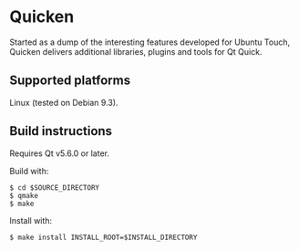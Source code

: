 # Quicken

Started as a dump of the interesting features developed for Ubuntu Touch,
Quicken delivers additional libraries, plugins and tools for Qt Quick.

## Supported platforms

Linux (tested on Debian 9.3).

## Build instructions

Requires Qt v5.6.0 or later.

Build with:

```
$ cd $SOURCE_DIRECTORY
$ qmake
$ make
```

Install with:

```
$ make install INSTALL_ROOT=$INSTALL_DIRECTORY
```

